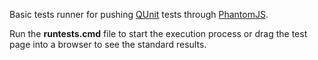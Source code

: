 Basic tests runner for pushing [QUnit](http://qunitjs.com/) tests through [PhantomJS](http://phantomjs.org/).

Run the **runtests.cmd** file to start the execution process or drag the test page into a browser to see the standard results.
